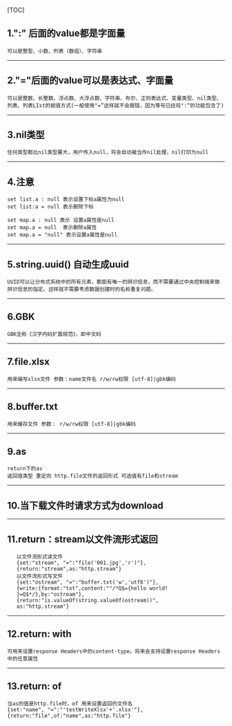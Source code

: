 [TOC]

## 1.":" 后面的value都是字面量

```
可以是整型、小数、列表（数组）、字符串
```

------

## 2."="后面的value可以是表达式、字面量

```
可以是整数、长整数、浮点数、大浮点数、字符串、布尔、正则表达式、变量类型、nil类型、列表、列表LIst的赋值方式(一般使用"=”这样就不会报错，因为等号已经将":“的功能包含了)
```

------

## 3.nil类型

```
任何类型都比nil类型要大，用户传入null，将会自动被当作nil处理，nil打印为null
```

------

## 4.注意

```
set list.a : null 表示设置下标a属性为null
set list:a = null 表示删除下标

set map.a : null 表示 设置a属性是null
set map.a = null  表示删除a属性
set map.a = "null" 表示设置a属性是null
```

------

## 5.string.uuid() 自动生成uuid

```
UUID可以让分布式系统中的所有元素，都能有唯一的辨识信息，而不需要通过中央控制端来做辨识信息的指定。这样就不需要考虑数据创建时的名称重复问题。
```

------

## 6.GBK

```
GBK全称《汉字内码扩展规范》，即中文码
```

------

## 7.file.xlsx

```
用来编写xlsx文件 参数：name文件名 r/w/rw权限 [utf-8]|gbk编码
```

------

## 8.buffer.txt

```
用来缓存文件 参数： r/w/rw权限 [utf-8]|gbk编码
```

------

## 9.as

```
return下的as
返回值类型 重定向 http.file文件的返回形式 可选值有file和stream
```

------

## 10.当下载文件时请求方式为download

------

## 11.return：stream以文件流形式返回

```
   以文件流形式读文件
   {set:"stream", "=":"file('001.jpg','r')"},
   {return:"stream",as:"http.stream"}  
   以文件流形式写文件
   {set:"ostream", "=":"buffer.txt('w','utf8')"},
   {write:{format:"txt",content:""/*Q$={hello world!
   }=Q$*/},by:"ostream"},
   {return:"is.valueOf(string.valueOf(ostream))",
   as:"http.stream"}
```

------

## 12.return: with

```
可用来设置response Headers中的content-type。将来会支持设置response Headers中的任意属性
```

------

## 13.return: of

```
当as的值是http.file时，of 用来设置返回的文件名
{set:"name", "=":"'testWriteXlsx'+'.xlsx'"},
{return:"file",of:"name",as:"http.file"}
```

